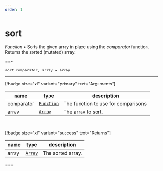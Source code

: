 ```yaml
---
order: 1
---
```

# sort

_Function_ &bull; Sorts the given array in place using the _comparator_ function. Returns the sorted (mutated) array.


==- <pre><code>sort comparator, array &rarr; array</code></pre>
<hr>

[!badge size="xl" variant="primary" text="Arguments"]

| name | type | description |
|------|------|-------------|
|comparator|[`Function`][Function]|The function to use for comparisons.|
|array|[`Array`][Array]|The array to sort.|

<br>

[!badge size="xl" variant="success" text="Returns"]

| name | type | description |
|------|------|-------------|
|array|[`Array`][Global]|The sorted array.|



===




[Function]: https://developer.mozilla.org/en-US/docs/Web/JavaScript/Reference/Global_Objects/Function
[Array]: https://developer.mozilla.org/en-US/docs/Web/JavaScript/Reference/Global_Objects/Array
[Global]: #